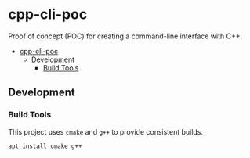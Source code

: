 # cpp-cli-poc

Proof of concept (POC) for creating a command-line interface with C++.

- [cpp-cli-poc](#cpp-cli-poc)
  - [Development](#development)
    - [Build Tools](#build-tools)

## Development

### Build Tools

This project uses `cmake` and `g++` to provide consistent builds.

```bash
apt install cmake g++
```
